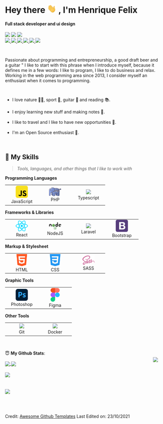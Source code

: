 
<span align="left">
<h1>
Hey there <img src="https://raw.githubusercontent.com/ABSphreak/ABSphreak/master/gifs/Hi.gif" width="30px"> , I'm Henrique Felix
</h1>
</span>

<h4 align="left">
Full stack developer and ui design
</h4>



<p>
  <img src="https://views.whatilearened.today/views/github/hfmiguel/views.svg"/>
  <a href="https://github.com/hfmiguel/"><img src="https://img.shields.io/github/followers/hfmiguel?color=%234CC61E&label=GitHub%20Followers%20%3A"/></a>
  <a href="https://github.com/hfmiguel?tab=repositories">
  <img src="https://badges.frapsoft.com/os/v2/open-source.svg?v=103"/>
  </a>
  <br/>
  <a href="https://www.linkedin.com/in/hfelixmiguell/">
  <img src="https://img.shields.io/badge/-hfelixmiguell-blue?style=flat-square&logo=Linkedin&logoColor=white&link=https://www.linkedin.com/in/hfelixmiguell"/>
  </a>
  <a href="https://www.instagram.com/felix_henriique/">
  <img src="https://img.shields.io/badge/-felix_henriique-purple?style=flat-square&logo=Instagram&logoColor=white&link=https://www.instagram.com/felix_henriique/"/>
  </a>
  <a href="https://www.facebook.com/henriqueFelix.m">
  <img src="https://img.shields.io/badge/-henriqueFelix.m-blue?style=flat-square&logo=Facebook&logoColor=white&link=https://www.facebook.com/henriqueFelix.m"/>
  </a>
  <a href="https://telegram.org/@Hfelixm">
  <img src="https://img.shields.io/badge/-henriquefelix-darkblue?style=flat-square&logo=Telegram&logoColor=white&link=https://telegram.org/@Hfelixm"/>
  </a>
  <a href="http://fxdev.pt">
  <img src="https://img.shields.io/badge/-henriquefelix-darkorange?style=flat-square&logo=Opera&logoColor=white&link=http://fxdev.pt"/>
  </a>
  
  <a href="mailto:hfelixmiguellgmail.com">
  <img src="https://img.shields.io/badge/-hfelixmiguell-darkred?style=flat-square&logo=Gmail&logoColor=white&link=mailto:hfelixmiguellgmail.com"/>
  </a>

</p>
<!--END_SECTION:waka-->


<br/>

<p>
Passionate about programming and entrepreneurship, a good draft beer and a guitar " I like to start with this phrase when I introduce myself, because it defines me in a few words: I like to program, I like to do business and relax. Working in the web programming area since 2013, I consider myself an enthusiast when it comes to programming.
</p>

<br>

<div>
<ul>
<li>I love nature 🎣🌲, sport 💪, guitar 🎸 and reading 📚.</li>
<br>
<li>I enjoy learning new stuff and making notes 📄.</li>
<br>
<li>I like to travel and I like to have new opportunities 🛫.</li>
<br>
<li>I'm an Open Source enthusiast 🤠.</li>
</ul>
</div>


<br>

## 🚀 My Skills
> _Tools, languages, and other things that I like to work with_


**Programming Languages**

<table>
  <tr>
    <td align="center" width="96">
      <a>
        <img src="https://raw.githubusercontent.com/pkkulhari/pkkulhari/master/icons/js.svg" width="40"/>
      </a>
      <br>JavaScript
    </td>
    <td align="center" width="96">
      <a>
        <img src="https://raw.githubusercontent.com/pkkulhari/pkkulhari/master/icons/php.svg" width="40"/>
      </a>
      <br>PHP
    </td>
    <td align="center" width="96">
      <a>
        <img src="https://img.icons8.com/color/48/000000/typescript.png" width="40"/>
      </a>
      <br>Typescript
    </td>
  </tr>
</table>

**Frameworks & Libraries**

<table>
  <tr>
    <td align="center" width="96">
      <a>
        <img src="https://raw.githubusercontent.com/pkkulhari/pkkulhari/master/icons/react.svg" width="40"/>
      </a>
      <br>React
    </td>
    <td align="center" width="96">
      <a>
        <img src="https://raw.githubusercontent.com/pkkulhari/pkkulhari/master/icons/nodejs.svg" width="40"/>
      </a>
      <br>NodeJS
    </td>
    <td align="center" width="96">
      <a>
        <img src="https://img.icons8.com/fluency/48/000000/laravel.png" width="40"/>
      </a>
      <br>Laravel
    </td>
    <td align="center" width="96">
      <a>
        <img src="https://raw.githubusercontent.com/pkkulhari/pkkulhari/master/icons/bootstrap.svg" width="40"/>
      </a>
      <br>Bootstrap
    </td>
  </tr>
</table>

**Markup & Stylesheet**

<table>
  <tr>
    <td align="center" width="96">
      <a>
        <img src="https://raw.githubusercontent.com/pkkulhari/pkkulhari/master/icons/html.svg" width="40"/>
      </a>
      <br>HTML
    </td>
    <td align="center" width="96">
      <a>
        <img src="https://raw.githubusercontent.com/pkkulhari/pkkulhari/master/icons/css.svg" width="40"/>
      </a>
      <br>CSS
    </td>
    <td align="center" width="96">
      <a>
        <img src="https://raw.githubusercontent.com/pkkulhari/pkkulhari/master/icons/sass.svg" width="40"/>
      </a>
      <br>SASS
    </td>
  </tr>
</table>

**Graphic Tools**

<table>
  <tr>
    <td align="center" width="96">
      <a>
        <img src="https://raw.githubusercontent.com/pkkulhari/pkkulhari/master/icons/photoshop.svg" width="40"/>
      </a>
      <br>Photoshop
    </td>
    <td align="center" width="96">
      <a>
        <img src="https://raw.githubusercontent.com/pkkulhari/pkkulhari/master/icons/figma.svg" width="30"/>
      </a>
      <br>Figma
    </td>
  </tr>
</table>

**Other Tools**

<table>
  <tr>
    <td align="center" width="96">
      <a>
        <img src="https://img.icons8.com/color/48/000000/git.png" width="40"/>
      </a>
      <br>Git
    </td>
     <td align="center" width="96">
      <a>
        <img src="https://img.icons8.com/color/48/000000/docker.png" width="40"/>
      </a>
      <br>Docker
    </td>
  </tr>
</table>

 <br>
 <br>

<summary> 😇 <b>
My Github Stats</b>: 
</summary>

<br>

<a href="https://github.com/hfmiguel">
  <img align="center" src="https://github-readme-stats.vercel.app/api?username=hfmiguel&theme=vue-dark&show_icons=true&show_icons=true&count_private=true&include_all_commits=true&line_height=40" />
</a>
<img align="center" src="https://github-readme-stats.vercel.app/api/top-langs/?username=hfmiguel&theme=vue-dark&show_icons=true&show_icons=true&count_private=true&include_all_commits=true&langs_count=5" />

<div style="display:flex">

<div style="width:50%;pull:left">
<a  href="https://github.com/hfmiguel">
  <img  style="margin-top:20px" src="https://github-readme-streak-stats.herokuapp.com?user=hfmiguel&theme=vue-dark&date_format=j%20M%5B%20Y%5D&stroke=3BDD3E&border=DDDDDD&line_height=17"  />
</a>
</div>
<div style="width:50%;pull:right;margin-top:-30px" align="right">
<img src="https://c.tenor.com/_oIQs0zyJj0AAAAi/caffeine-rush-coffee.gif" width="250">
</div>

</div>



 <br>
 <br>

<!--START_SECTION:waka-->
 <div align="left">
    <a href="https://github.com/hfmiguel">
      <img align="center" src="https://github-readme-stats.vercel.app/api/wakatime?username=hfelix&layout=compact" />
    </a>
 </div> 

<!--END_SECTION:waka-->

 <br/>
 <br/>
 <br/>

Credit: [Awesome Github Templates](https://github.com/durgeshsamariya/awesome-github-profile-readme-templates)
Last Edited on: 23/10/2021
